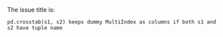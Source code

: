 The issue title is:

```text
pd.crosstab(s1, s2) keeps dummy MultiIndex as columns if both s1 and s2 have tuple name
```
